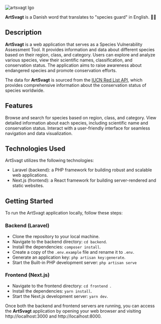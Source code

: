 ![artsvagt lgo](https://github.com/fortunatodeangelis/artsvagt/assets/45572072/9d4986d0-6094-4625-8242-08f1af30028b)


**ArtSvagt** is a Danish word that translates to "species guard" in English. 🌿🐾

## Description
**ArtSvagt** is a web application that serves as a Species Vulnerability Assessment Tool. 
It provides information and data about different species based on their region, class, and category.
Users can explore and analyze various species, view their scientific names, classification, and conservation status. 
The application aims to raise awareness about endangered species and promote conservation efforts.

The data for **ArtSvagt** is sourced from the [IUCN Red List API](http://apiv3.iucnredlist.org/), which provides comprehensive information about the conservation status of species worldwide.

## Features
Browse and search for species based on region, class, and category.
View detailed information about each species, including scientific name and conservation status.
Interact with a user-friendly interface for seamless navigation and data visualization.

## Technologies Used
ArtSvagt utilizes the following technologies:
- Laravel (backend): a PHP framework for building robust and scalable web applications.
- Next.js (frontend): a React framework for building server-rendered and static websites.

## Getting Started
To run the ArtSvagt application locally, follow these steps:

### Backend (Laravel)
- Clone the repository to your local machine.
- Navigate to the backend directory: `cd backend`.
- Install the dependencies: `composer install`.
- Create a copy of the `.env.example` file and rename it to `.env`.
- Generate an application key: `php artisan key:generate`.
- Start the Built-in PHP development server: `php artisan serve`

### Frontend (Next.js)
- Navigate to the frontend directory:  `cd frontend `.
- Install the dependencies: `yarn install`.
- Start the Next.js development server: `yarn dev`.

Once both the backend and frontend servers are running, you can access the **ArtSvagt** application by opening your web browser and visiting http://localhost:3000 and http://localhost:8000.

